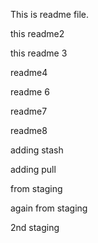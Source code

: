 This is readme file.

this readme2

this readme 3

readme4

readme 6

readme7

readme8

adding stash

adding pull

from staging

again from staging

2nd staging
